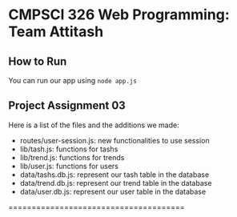 # CMPSCI 326 Web Programming: Team Attitash 
 
## How to Run
You can run our app using `node app.js`
 
## Project Assignment 03
Here is a list of the files and the additions we made:
- routes/user-session.js: new functionalities to use session
- lib/tash.js: functions for tashs
- lib/trend.js: functions for trends
- lib/user.js: functions for users
- data/tashs.db.js: represent our tash table in the database
- data/trend.db.js: represent our trend table in the database
- data/user.db.js: represent our user table in the database

======================================
